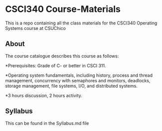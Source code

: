# CSCI340 Course-Materials

This is a repo containing all the class materials for the CSCI340 Operating Systems course at CSUChico

## About

The course catalogue describes this course as follows:

   *Prerequisites: Grade of C- or better in CSCI 311.

   *Operating system fundamentals, including history, process and thread management, concurrency with semaphores and monitors, deadlocks, storage management, file systems, I/O, and distributed systems.

   *3 hours discussion, 2 hours activity.


## Syllabus

This can be found in the Syllabus.md file

##

